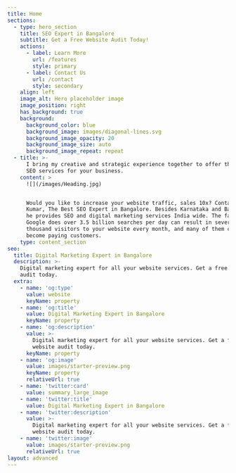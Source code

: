 ```yaml
---
title: Home
sections:
  - type: hero_section
    title: SEO Expert in Bangalore
    subtitle: Get a Free Website Audit Today!
    actions:
      - label: Learn More
        url: /features
        style: primary
      - label: Contact Us
        url: /contact
        style: secondary
    align: left
    image_alt: Hero placeholder image
    image_position: right
    has_background: true
    background:
      background_color: blue
      background_image: images/diagonal-lines.svg
      background_image_opacity: 20
      background_image_size: auto
      background_image_repeat: repeat
  - title: >-
      I bring my creative and strategic experience together to offer the best
      SEO services for your business.
    content: >
      ![](/images/Heading.jpg)


      Would you like to increase your website traffic, sales 10x? Contact Vijay
      Kumar, The Best SEO Expert in Bangalore. Besides Karnataka and Bangalore,
      he provides SEO and digital marketing services India wide. The fact that
      Google does over 3.5 billion searches per day can result in several
      thousand visitors to your website every month, and many of them can easily
      become paying customers.
    type: content_section
seo:
  title: Digital Marketing Expert in Bangalore
  description: >-
    Digital marketing expert for all your website services. Get a free website
    audit today.
  extra:
    - name: 'og:type'
      value: website
      keyName: property
    - name: 'og:title'
      value: Digital Marketing Expert in Bangalore
      keyName: property
    - name: 'og:description'
      value: >-
        Digital marketing expert for all your website services. Get a free
        website audit today.
      keyName: property
    - name: 'og:image'
      value: images/starter-preview.png
      keyName: property
      relativeUrl: true
    - name: 'twitter:card'
      value: summary_large_image
    - name: 'twitter:title'
      value: Digital Marketing Expert in Bangalore
    - name: 'twitter:description'
      value: >-
        Digital marketing expert for all your website services. Get a free
        website audit today.
    - name: 'twitter:image'
      value: images/starter-preview.png
      relativeUrl: true
layout: advanced
---
```


